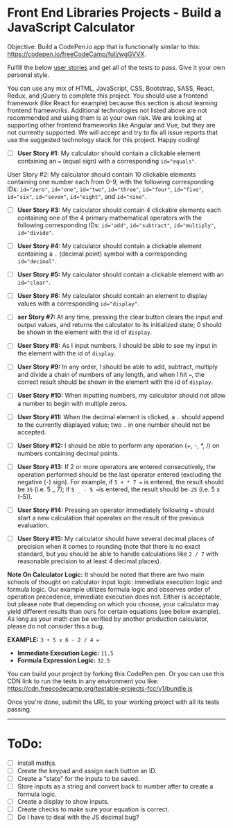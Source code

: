 # Front End Libraries Projects - Build a JavaScript Calculator

Objective: Build a CodePen.io app that is functionally similar to this: https://codepen.io/freeCodeCamp/full/wgGVVX.

Fulfill the below [user stories](https://en.wikipedia.org/wiki/User_story) and get all of the tests to pass. Give it your own personal style.

You can use any mix of HTML, JavaScript, CSS, Bootstrap, SASS, React, Redux, and jQuery to complete this project. You should use a frontend framework (like React for example) because this section is about learning frontend frameworks. Additional technologies not listed above are not recommended and using them is at your own risk. We are looking at supporting other frontend frameworks like Angular and Vue, but they are not currently supported. We will accept and try to fix all issue reports that use the suggested technology stack for this project. Happy coding!

- [ ] **User Story #1:** My calculator should contain a clickable element containing an `=` (equal sign) with a corresponding `id="equals"`.

User Story #2: My calculator should contain 10 clickable elements containing one number each from 0-9, with the following corresponding IDs: `id="zero"`, `id="one"`, `id="two"`, `id="three"`, `id="four"`, `id="five"`, `id="six"`, `id="seven"`, `id="eight"`, and `id="nine"`.

- [ ] **User Story #3:** My calculator should contain 4 clickable elements each containing one of the 4 primary mathematical operators with the following corresponding IDs: `id="add"`, `id="subtract"`, `id="multiply"`, `id="divide"`.

- [ ] **User Story #4:** My calculator should contain a clickable element containing a `.` (decimal point) symbol with a corresponding `id="decimal"`.

- [ ] **User Story #5:** My calculator should contain a clickable element with an `id="clear"`.

- [ ] **User Story #6:** My calculator should contain an element to display values with a corresponding `id="display"`.

- [ ] **ser Story #7:** At any time, pressing the clear button clears the input and output values, and returns the calculator to its initialized state; 0 should be shown in the element with the id of `display`.

- [ ] **User Story #8:** As I input numbers, I should be able to see my input in the element with the id of `display`.

- [ ] **User Story #9:** In any order, I should be able to add, subtract, multiply and divide a chain of numbers of any length, and when I hit `=`, the correct result should be shown in the element with the id of `display`.

- [ ] **User Story #10:** When inputting numbers, my calculator should not allow a number to begin with multiple zeros.

- [ ] **User Story #11:** When the decimal element is clicked, a `.` should append to the currently displayed value; two `.` in one number should not be accepted.

- [ ] **User Story #12:** I should be able to perform any operation (+, -, \*, /) on numbers containing decimal points.

- [ ] **User Story #13:** If 2 or more operators are entered consecutively, the operation performed should be the last operator entered (excluding the negative (-) sign). For example, if `5 + * 7 =` is entered, the result should be `35` (i.e. 5 _ 7); if `5 _ - 5 =`is entered, the result should be`-25` (i.e. 5 x (-5)).

- [ ] **User Story #14:** Pressing an operator immediately following `=` should start a new calculation that operates on the result of the previous evaluation.

- [ ] **User Story #15:** My calculator should have several decimal places of precision when it comes to rounding (note that there is no exact standard, but you should be able to handle calculations like `2 / 7` with reasonable precision to at least 4 decimal places).

**Note On Calculator Logic:** It should be noted that there are two main schools of thought on calculator input logic: immediate execution logic and formula logic. Our example utilizes formula logic and observes order of operation precedence, immediate execution does not. Either is acceptable, but please note that depending on which you choose, your calculator may yield different results than ours for certain equations (see below example). As long as your math can be verified by another production calculator, please do not consider this a bug.

**EXAMPLE:** `3 + 5 x 6 - 2 / 4 =`

- **Immediate Execution Logic:** `11.5`
- **Formula Expression Logic:** `32.5`

You can build your project by forking this CodePen pen. Or you can use this CDN link to run the tests in any environment you like: https://cdn.freecodecamp.org/testable-projects-fcc/v1/bundle.js

Once you're done, submit the URL to your working project with all its tests passing.

---

# ToDo:

- [ ] install mathjs.
- [ ] Create the keypad and assign each button an ID.
- [ ] Create a "state" for the inputs to be saved.
- [ ] Store inputs as a string and convert back to number after to create a formula logic.
- [ ] Create a display to show inputs.
- [ ] Create checks to make sure your equation is correct.
- [ ] Do I have to deal with the JS decimal bug?
